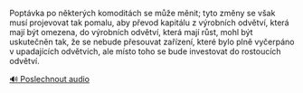 
Poptávka po některých komoditách se může měnit; tyto změny se však musí projevovat tak pomalu, aby převod kapitálu z výrobních odvětví, která mají být omezena, do výrobních odvětví, která mají růst, mohl být uskutečněn tak, že se nebude přesouvat zařízení, které bylo plně vyčerpáno v upadajících odvětvích, ale místo toho se bude investovat do rostoucích odvětví.

[🔊 Poslechnout audio](/data/7-paragraphs/audio/chapter_49/para_004-Poptvka-po-nkterch-komoditch-se-me-mnit-ty.mp3)
